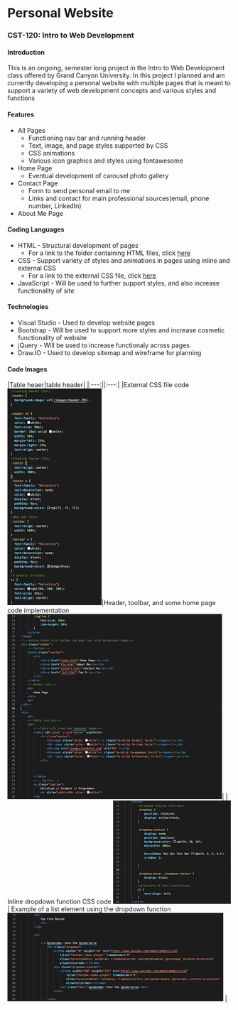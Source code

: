 # Personal Website
### CST-120: Intro to Web Development
#### Introduction
This is an ongoing, semester long project in the Intro to Web Development class offered by Grand Canyon University. In this project I planned and am currently developing a personal website with multiple pages that is meant to support a variety of web development concepts and various styles and functions

#### Features
* All Pages
  * Functioning nav bar and running header
  * Text, image, and page styles supported by CSS
  * CSS animations
  * Various icon graphics and styles using fontawesome
* Home Page
  * Eventual development of carousel photo gallery
* Contact Page
  * Form to send personal email to me 
  * Links and contact for main professional sources(email, phone number, LinkedIn)
* About Me Page
#### Coding Languages
* HTML - Structural development of pages
  * For a link to the folder containing HTML files, click [here](https://github.com/logan-campbell27/personal-website/tree/main/html-files)
* CSS - Support variety of styles and animations in pages using inline and external CSS
  * For a link to the external CSS file, click [here](https://github.com/logan-campbell27/personal-website/blob/main/css/my.css)
* JavaScript - Will be used to further support styles, and also increase functionality of site

#### Technologies
* Visual Studio - Used to develop website pages
* Bootstrap - Will be used to support more styles and increase cosmetic functionality of website
* jQuery - Will be used to increase functionaly across pages
* Draw.IO -  Used to develop sitemap and wireframe for planning

#### Code Images 

|Table heaer|table header|
|:---:||:---:|
|External CSS file code 
![CSS file code](https://github.com/logan-campbell27/personal-website/blob/main/planning-files/css.jpg)|Header, toolbar, and some home page code implementation 
![Implementation](https://github.com/logan-campbell27/personal-website/blob/main/planning-files/homepage.jpg)|
| Inline dropdown function CSS code
![Dropdown Code](https://github.com/logan-campbell27/personal-website/blob/main/planning-files/dropdown.jpg) | Example of a list element using the dropdown function 
![Dropdown Example](https://github.com/logan-campbell27/personal-website/blob/main/planning-files/dropdownExample.jpg)  |


